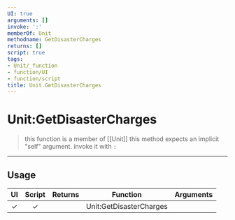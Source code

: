 ```yaml
---
UI: true
arguments: []
invoke: ':'
memberOf: Unit
methodname: GetDisasterCharges
returns: []
script: true
tags:
- Unit/_function
- function/UI
- function/script
title: Unit.GetDisasterCharges
---
```

# Unit:GetDisasterCharges
> this function is a member of [[Unit]]
> this method expects an implicit "self" argument. invoke it with `:`
-----
## Usage
|  UI | Script | Returns | Function | Arguments |
|:---:|:------:|-------:|:--------:|:---------|
|✓|✓||Unit:GetDisasterCharges||
